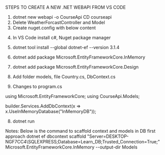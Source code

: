 STEPS TO CREATE A NEW .NET WEBAPI FROM VS CODE

1) dotnet new webapi -o CourseApi
   CD courseapi
2) Delete WeatherForcastController and Model
3) Create nuget.config with below content
<?xml version="1.0" encoding="utf-8"?>
<configuration>
  <packageSources>
    <clear />
    <add key="NuGet Public" value="https://api.nuget.org/v3/index.json" />
  </packageSources>   
</configuration>

4) In VS Code install c#, Nuget package manager

5) dotnet tool install --global dotnet-ef --version 3.1.4

6) dotnet add package Microsoft.EntityFrameworkCore.InMemory

7) dotnet add package Microsoft.EntityFrameworkCore.Design

8) Add folder models, file Country.cs, DbContext.cs

9) Changes to program.cs

using Microsoft.EntityFrameworkCore;
using CourseApi.Models;

builder.Services.AddDbContext<AppDbContext>(x => x.UseInMemoryDatabase("InMemoryDB"));

8) dotnet run


Notes:
Below is the command to scaffold context and models in DB first approach
dotnet ef dbcontext scaffold "Server=DESKTOP-NGF7CC4\SQLEXPRESS;Database=Learn_DB;Trusted_Connection=True;" Microsoft.EntityFrameworkCore.InMemory --output-dir Models
